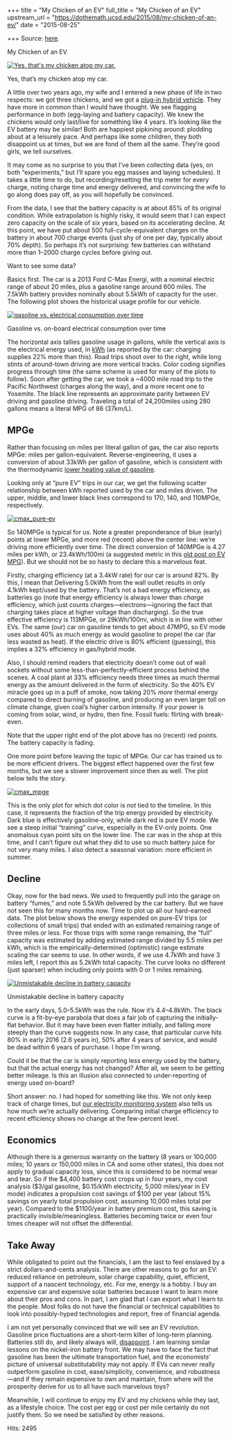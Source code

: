 +++
title = "My Chicken of an EV"
full_title = "My Chicken of an EV"
upstream_url = "https://dothemath.ucsd.edu/2015/08/my-chicken-of-an-ev/"
date = "2015-08-25"

+++
Source: [here](https://dothemath.ucsd.edu/2015/08/my-chicken-of-an-ev/).

My Chicken of an EV

[![Yes, that's my chicken atop my car.](https://dothemath.ucsd.edu/wp-content/uploads/2015/08/cmax-chick-300x201.jpg)](https://dothemath.ucsd.edu/wp-content/uploads/2015/08/cmax-chick.jpg)

Yes, that’s my chicken atop my car.

A little over two years ago, my wife and I entered a new phase of life in two respects: we got three chickens, and we got a [plug-in hybrid vehicle](https://dothemath.ucsd.edu/2013/08/man-bites-ev-will-ev-bite-back/ "Man Bites EV: Will EV Bite Back?"). They have more in common than I would have thought. We see flagging performance in both (egg-laying and battery capacity). We knew the chickens would only last/live for something like 4 years. It’s looking like the EV battery may be similar! Both are happiest pipkining around: plodding about at a leisurely pace. And perhaps like some children, they both disappoint us at times, but we are fond of them all the same. They’re good girls, we tell ourselves.

It may come as no surprise to you that I’ve been collecting data (yes, on both “experiments,” but I’ll spare you egg masses and laying schedules). It takes a little time to do, but recording/resetting the trip meter for every charge, noting charge time and energy delivered, and convincing the wife to go along does pay off, as you will hopefully be convinced.

From the data, I see that the battery capacity is at about 85% of its original condition. While extrapolation is highly risky, it would seem that I can expect zero capacity on the scale of six years, based on its accelerating decline. At this point, we have put about 500 full-cycle-equivalent charges on the battery in about 700 charge events (just shy of one per day, typically about 70% depth). So perhaps it’s not surprising: few batteries can withstand more than 1–2000 charge cycles before giving out.

Want to see some data?

Basics first. The car is a 2013 Ford C-Max Energi, with a nominal electric range of about 20 miles, plus a gasoline range around 600 miles. The 7.5kWh battery provides nominally about 5.5kWh of capacity for the user. The following plot shows the historical usage profile for our vehicle.

[![gasoline vs. electrical consumption over time](https://dothemath.ucsd.edu/wp-content/uploads/2015/08/cmax_traj-1024x768.png)](https://dothemath.ucsd.edu/wp-content/uploads/2015/08/cmax_traj.png)

Gasoline vs. on-board electrical consumption over time

The horizontal axis tallies gasoline usage in gallons, while the vertical axis is the electrical energy used, in [kWh](https://dothemath.ucsd.edu/useful-energy-relations/#kilowatt-hour "Useful Energy Relations") (as reported by the car: charging supplies 22% more than this). Road trips shoot over to the right, while long stints of around-town driving are more vertical tracks. Color coding signifies progress through time (the same scheme is used for many of the plots to follow). Soon after getting the car, we took a ~4000 mile road trip to the Pacific Northwest (charges along the way), and a more recent one to Yosemite. The black line represents an approximate parity between EV driving and gasoline driving. Traveling a total of 24,200miles using 280 gallons means a literal MPG of 86 (37km/L).

## MPGe

Rather than focusing on miles per literal gallon of gas, the car also reports MPGe: miles per gallon-equivalent. Reverse-engineering, it uses a conversion of about 33kWh per gallon of gasoline, which is consistent with the thermodynamic [lower heating value of gasoline](https://en.wikipedia.org/wiki/Gasoline_gallon_equivalent "Wikipedia: Gasoline Energy").

Looking only at “pure EV” trips in our car, we get the following scatter relationship between kWh reported used by the car and miles driven. The upper, middle, and lower black lines correspond to 170, 140, and 110MPGe, respectively.

[![cmax_pure-ev](https://dothemath.ucsd.edu/wp-content/uploads/2015/08/cmax_pure-ev-1024x768.png)](https://dothemath.ucsd.edu/wp-content/uploads/2015/08/cmax_pure-ev.png)

So 140MPGe is typical for us. Note a greater preponderance of blue (early) points at lower MPGe, and more red (recent) above the center line: we’re driving more efficiently over time. The direct conversion of 140MPGe is 4.27 miles per kWh, or 23.4kWh/100mi (a suggested metric in this [old post on EV MPG](https://dothemath.ucsd.edu/2011/08/mpg-for-electric-cars/ "MPG for Electric Cars?")). But we should not be so hasty to declare this a marvelous feat.

Firstly, charging efficiency (at a 3.4kW rate) for our car is around 82%. By this, I mean that Delivering 5.0kWh from the wall outlet results in only 4.1kWh kept/used by the battery. That’s not a bad energy efficiency, as batteries go (note that energy efficiency is always lower than *charge* efficiency, which just counts charges—electrons—ignoring the fact that charging takes place at higher voltage than discharging). So the true effective efficiency is 113MPGe, or 29kWh/100mi, which is in line with other EVs. The same (our) car on gasoline tends to get about 47MPG, so EV mode uses about 40% as much energy as would gasoline to propel the car (far less wasted as heat). If the electric drive is 80% efficient (guessing), this implies a 32% efficiency in gas/hybrid mode.

Also, I should remind readers that electricity doesn’t come out of wall sockets without some less-than-perfectly-efficient process behind the scenes. A coal plant at 33% efficiency needs three times as much thermal energy as the amount delivered in the form of electricity. So the 40% EV miracle goes up in a puff of smoke, now taking 20% *more* thermal energy compared to direct burning of gasoline, and producing an even larger toll on climate change, given coal’s higher carbon intensity. If your power is coming from solar, wind, or hydro, then fine. Fossil fuels: flirting with break-even.

Note that the upper right end of the plot above has no (recent) red points. The battery capacity is fading.

One more point before leaving the topic of MPGe. Our car has trained us to be more efficient drivers. The biggest effect happened over the first few months, but we see a slower improvement since then as well. The plot below tells the story.

[![cmax_mpge](https://dothemath.ucsd.edu/wp-content/uploads/2015/08/cmax_mpge-1024x768.png)](https://dothemath.ucsd.edu/wp-content/uploads/2015/08/cmax_mpge.png)

This is the only plot for which dot color is *not* tied to the timeline. In this case, it represents the fraction of the trip energy provided by electricity. Dark blue is effectively gasoline-only, while dark red is pure EV mode. We see a steep initial “training” curve, especially in the EV-only points. One anomalous cyan point sits on the lower line. The car was in the shop at this time, and I can’t figure out what they did to use so much battery juice for not very many miles. I also detect a seasonal variation: more efficient in summer.

## Decline

Okay, now for the bad news. We used to frequently pull into the garage on battery “fumes,” and note 5.5kWh delivered by the car battery. But we have not seen this for many months now. Time to plot up all our hard-earned data. The plot below shows the energy expended on pure-EV trips (or collections of small trips) that ended with an estimated remaining range of three miles or less. For those trips with some range remaining, the “full” capacity was estimated by adding estimated range divided by 5.5 miles per kWh, which is the empirically-determined (optimistic) range estimate scaling the car seems to use. In other words, if we use 4.7kWh and have 3 miles left, I report this as 5.2kWh total capacity. The curve looks no different (just sparser) when including only points with 0 or 1 miles remaining.

[![Unmistakable decline in battery capacity](https://dothemath.ucsd.edu/wp-content/uploads/2015/08/cmax_est_kwh-1024x768.png)](https://dothemath.ucsd.edu/wp-content/uploads/2015/08/cmax_est_kwh.png)

Unmistakable decline in battery capacity

In the early days, 5.0–5.5kWh was the rule. Now it’s 4.4–4.8kWh. The black curve is a fit-by-eye parabola that does a fair job of capturing the initially-flat behavior. But it may have been even flatter initially, and falling more steeply than the curve suggests now. In any case, that particular curve hits 80% in early 2016 (2.6 years in), 50% after 4 years of service, and would be dead within 6 years of purchase. I hope I’m wrong.

Could it be that the car is simply reporting less energy used by the battery, but that the actual energy has not changed? After all, we seem to be getting better mileage. Is this an illusion also connected to under-reporting of energy used on-board?

Short answer: no. I had hoped for something like this. We not only keep track of charge times, but [our electricity monitoring system](https://dothemath.ucsd.edu/2012/07/ted-stravaganza/ "TED-Stravaganza") also tells us how much we’re actually delivering. Comparing initial charge efficiency to recent efficiency shows no change at the few-percent level.

## Economics

Although there is a generous warranty on the battery (8 years or 100,000 miles; 10 years or 150,000 miles in CA and some other states), this does not apply to gradual capacity loss, since this is considered to be normal wear and tear. So if the \$4,400 battery cost crops up in four years, my cost analysis (\$3/gal gasoline, \$0.15/kWh electricity, 5,000 miles/year in EV mode) indicates a propulsion cost savings of \$100 per year (about 15% savings on yearly total propulsion cost, assuming 10,000 miles total per year). Compared to the \$1100/year in battery premium cost, this saving is practically invisible/meaningless. Batteries becoming twice or even four times cheaper will not offset the differential.

## Take Away

While obligated to point out the financials, I am the last to feel enslaved by a strict dollars-and-cents analysis. There are other reasons to go for an EV: reduced reliance on petroleum, solar charge capability, quiet, efficient, support of a nascent technology, etc. For me, energy is a hobby. I buy an expensive car and expensive solar batteries because I want to learn more about their pros and cons. In part, I am glad that I can export what I learn to the people. Most folks do not have the financial or technical capabilities to look into possibly-hyped technologies and report, free of financial agenda.

I am not yet personally convinced that we will see an EV revolution. Gasoline price fluctuations are a short-term killer of long-term planning. Batteries still do, and likely always will, [disappoint](https://dothemath.ucsd.edu/2012/08/battery-performance-deficit-disorder/ "Battery Performance Deficit Disorder"). I am learning similar lessons on the nickel-iron battery front. We may have to face the fact that gasoline has been the ultimate transportation fuel, and the economists’ picture of universal substitutability may not apply. If EVs can never really outperform gasoline in cost, ease/simplicity, convenience, and robustness—and if they remain expensive to own and maintain, from where will the prosperity derive for us to all have such marvelous toys?

Meanwhile, I will continue to enjoy my EV and my chickens while they last, as a lifestyle choice. The cost per egg or cost per mile certainly do not justify them. So we need be satisfied by other reasons.

Hits: 2495

[](https://www.addtoany.com/add_to/facebook?linkurl=https%3A%2F%2Fdothemath.ucsd.edu%2F2015%2F08%2Fmy-chicken-of-an-ev%2F&linkname=My%20Chicken%20of%20an%20EV "Facebook")[](https://www.addtoany.com/add_to/twitter?linkurl=https%3A%2F%2Fdothemath.ucsd.edu%2F2015%2F08%2Fmy-chicken-of-an-ev%2F&linkname=My%20Chicken%20of%20an%20EV "Twitter")[](https://www.addtoany.com/add_to/email?linkurl=https%3A%2F%2Fdothemath.ucsd.edu%2F2015%2F08%2Fmy-chicken-of-an-ev%2F&linkname=My%20Chicken%20of%20an%20EV "Email")[](https://www.addtoany.com/share)
